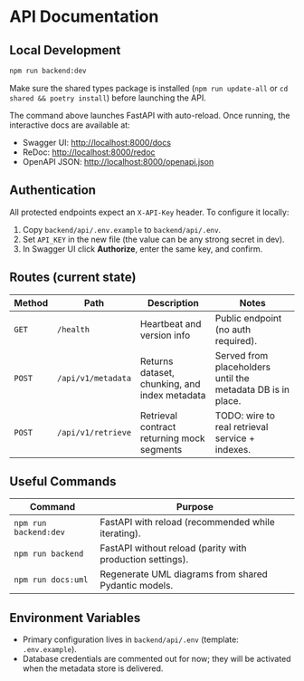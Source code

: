 # API Documentation

## Local Development

```bash
npm run backend:dev
```

Make sure the shared types package is installed (`npm run update-all` or `cd shared && poetry install`) before launching the API.

The command above launches FastAPI with auto-reload. Once running, the interactive docs are available at:
- Swagger UI: <http://localhost:8000/docs>
- ReDoc: <http://localhost:8000/redoc>
- OpenAPI JSON: <http://localhost:8000/openapi.json>

## Authentication

All protected endpoints expect an `X-API-Key` header. To configure it locally:
1. Copy `backend/api/.env.example` to `backend/api/.env`.
2. Set `API_KEY` in the new file (the value can be any strong secret in dev).
3. In Swagger UI click **Authorize**, enter the same key, and confirm.

## Routes (current state)

| Method | Path | Description | Notes |
| --- | --- | --- | --- |
| `GET` | `/health` | Heartbeat and version info | Public endpoint (no auth required). |
| `POST` | `/api/v1/metadata` | Returns dataset, chunking, and index metadata | Served from placeholders until the metadata DB is in place. |
| `POST` | `/api/v1/retrieve` | Retrieval contract returning mock segments | TODO: wire to real retrieval service + indexes. |

## Useful Commands

| Command | Purpose |
| --- | --- |
| `npm run backend:dev` | FastAPI with reload (recommended while iterating). |
| `npm run backend` | FastAPI without reload (parity with production settings). |
| `npm run docs:uml` | Regenerate UML diagrams from shared Pydantic models. |

## Environment Variables

- Primary configuration lives in `backend/api/.env` (template: `.env.example`).
- Database credentials are commented out for now; they will be activated when the metadata store is delivered.
